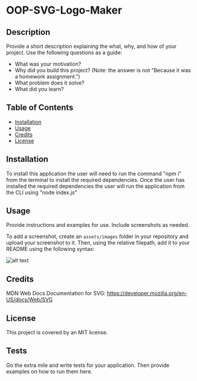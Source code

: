 # OOP-SVG-Logo-Maker


## Description

Provide a short description explaining the what, why, and how of your project. Use the following questions as a guide:

- What was your motivation?
- Why did you build this project? (Note: the answer is not "Because it was a homework assignment.")
- What problem does it solve?
- What did you learn?

## Table of Contents 

- [Installation](#installation)
- [Usage](#usage)
- [Credits](#credits)
- [License](#license)

## Installation

To install this application the user will need to run the command "npm i" from the terminal to install the required dependencies.  Once the user has installed the required dependencies the user will run the application from the CLI using "node index.js"

## Usage

Provide instructions and examples for use. Include screenshots as needed.

To add a screenshot, create an `assets/images` folder in your repository and upload your screenshot to it. Then, using the relative filepath, add it to your README using the following syntax:

![alt text](assets/images/screenshot.png)

## Credits

MDN Web Docs Documentation for SVG:
https://developer.mozilla.org/en-US/docs/Web/SVG


## License

This project is covered by an MIT license.


## Tests

Go the extra mile and write tests for your application. Then provide examples on how to run them here.